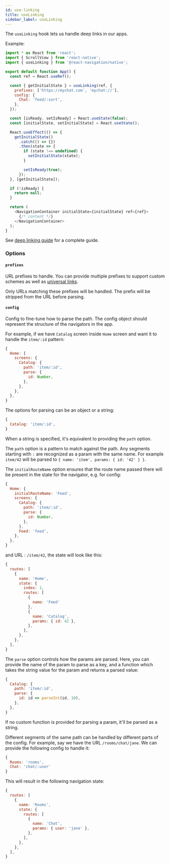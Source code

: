 ```yaml
---
id: use-linking
title: useLinking
sidebar_label: useLinking
---
```


The `useLinking` hook lets us handle deep links in our apps.

Example:

```js
import * as React from 'react';
import { ScrollView } from 'react-native';
import { useLinking } from '@react-navigation/native';

export default function App() {
  const ref = React.useRef();

  const { getInitialState } = useLinking(ref, {
    prefixes: ['https://mychat.com', 'mychat://'],
    config: {
      Chat: 'feed/:sort',
    },
  });

  const [isReady, setIsReady] = React.useState(false);
  const [initialState, setInitialState] = React.useState();

  React.useEffect(() => {
    getInitialState()
      .catch(() => {})
      .then(state => {
        if (state !== undefined) {
          setInitialState(state);
        }

        setIsReady(true);
      });
  }, [getInitialState]);

  if (!isReady) {
    return null;
  }

  return (
    <NavigationContainer initialState={initialState} ref={ref}>
      {/* content */}
    </NavigationContainer>
  );
}
```

See [deep linking guide](deep-linking.html) for a complete guide.

### Options

#### `prefixes`

URL prefixes to handle. You can provide multiple prefixes to support custom schemes as well as [universal links](https://developer.apple.com/ios/universal-links/).

Only URLs matching these prefixes will be handled. The prefix will be stripped from the URL before parsing.

#### `config`

Config to fine-tune how to parse the path. The config object should represent the structure of the navigators in the app.

For example, if we have `Catalog` screen inside `Home` screen and want it to handle the `item/:id` pattern:

```js
{
  Home: {
    screens: {
      Catalog: {
        path: 'item/:id',
        parse: {
          id: Number,
        },
      },
    },
  },
}
```

The options for parsing can be an object or a string:

```js
{
  Catalog: 'item/:id',
}
```

When a string is specified, it's equivalent to providing the `path` option.

The `path` option is a pattern to match against the path. Any segments starting with `:` are recognized as a param with the same name. For example `item/42` will be parsed to `{ name: 'item', params: { id: '42' } }`.

The `initialRouteName` option ensures that the route name passed there will be present in the state for the navigator, e.g. for config:

```js
{
  Home: {
    initialRouteName: 'Feed',
    screens: {
      Catalog: {
        path: 'item/:id',
        parse: {
          id: Number,
        },
      },
      Feed: 'feed',
    },
  },
}
```

and URL : `/item/42`, the state will look like this:

```js
{
  routes: [
    {
      name: 'Home',
      state: {
        index: 1,
        routes: [
          {
            name: 'Feed'
          },
          {
            name: 'Catalog',
            params: { id: 42 },
          },
        ],
      },
    },
  ],
}
```

The `parse` option controls how the params are parsed. Here, you can provide the name of the param to parse as a key, and a function which takes the string value for the param and returns a parsed value:

```js
{
  Catalog: {
    path: 'item/:id',
    parse: {
      id: id => parseInt(id, 10),
    },
  },
}
```

If no custom function is provided for parsing a param, it'll be parsed as a string.

Different segments of the same path can be handled by different parts of the config. For example, say we have the URL `/rooms/chat/jane`. We can provide the following config to handle it:

```js
{
  Rooms: 'rooms',
  Chat: 'chat/:user'
}
```

This will result in the following navigation state:

```js
{
  routes: [
    {
      name: 'Rooms',
      state: {
        routes: [
          {
            name: 'Chat',
            params: { user: 'jane' },
          },
        ],
      },
    },
  ],
}
```
